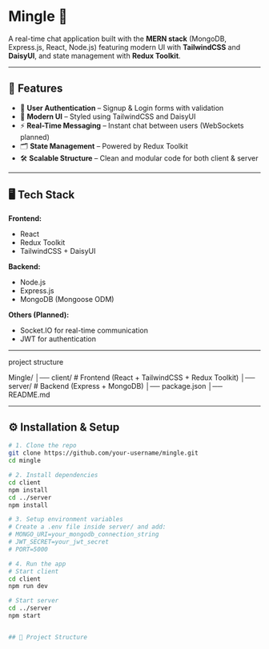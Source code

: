 # Mingle 💬
A real-time chat application built with the **MERN stack** (MongoDB, Express.js, React, Node.js) featuring modern UI with **TailwindCSS** and **DaisyUI**, and state management with **Redux Toolkit**.

---

## 🚀 Features
- 🔐 **User Authentication** – Signup & Login forms with validation  
- 🎨 **Modern UI** – Styled using TailwindCSS and DaisyUI  
- ⚡ **Real-Time Messaging** – Instant chat between users (WebSockets planned)  
- 🗂️ **State Management** – Powered by Redux Toolkit  
- 🛠️ **Scalable Structure** – Clean and modular code for both client & server  

---

## 🖥️ Tech Stack
**Frontend:**  
- React  
- Redux Toolkit  
- TailwindCSS + DaisyUI  

**Backend:**  
- Node.js  
- Express.js  
- MongoDB (Mongoose ODM)  

**Others (Planned):**  
- Socket.IO for real-time communication  
- JWT for authentication  

---


project structure 


Mingle/
│── client/ # Frontend (React + TailwindCSS + Redux Toolkit)
│── server/ # Backend (Express + MongoDB)
│── package.json
│── README.md




---

## ⚙️ Installation & Setup

```bash
# 1. Clone the repo
git clone https://github.com/your-username/mingle.git
cd mingle

# 2. Install dependencies
cd client
npm install
cd ../server
npm install

# 3. Setup environment variables
# Create a .env file inside server/ and add:
# MONGO_URI=your_mongodb_connection_string
# JWT_SECRET=your_jwt_secret
# PORT=5000

# 4. Run the app
# Start client
cd client
npm run dev

# Start server
cd ../server
npm start


## 📂 Project Structure
